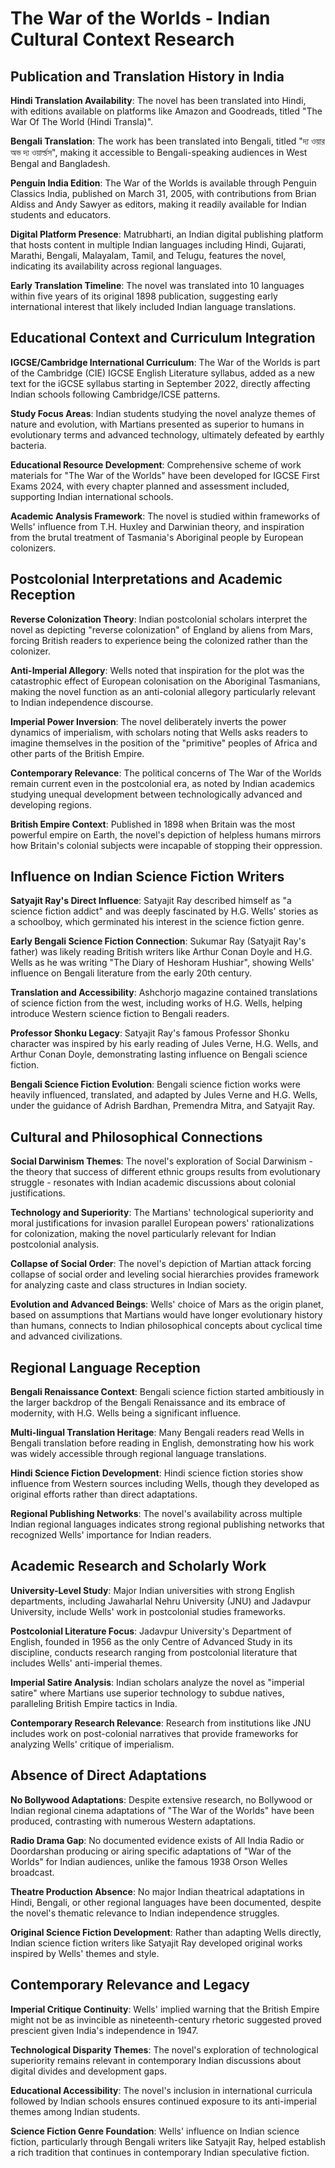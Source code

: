 # The War of the Worlds - Indian Cultural Context Research

## Publication and Translation History in India

**Hindi Translation Availability**: The novel has been translated into Hindi, with editions available on platforms like Amazon and Goodreads, titled "The War Of The World (Hindi Transla)".

**Bengali Translation**: The work has been translated into Bengali, titled "দ্য ওয়ার অভ দ্য ওয়ার্ল্ডস", making it accessible to Bengali-speaking audiences in West Bengal and Bangladesh.

**Penguin India Edition**: The War of the Worlds is available through Penguin Classics India, published on March 31, 2005, with contributions from Brian Aldiss and Andy Sawyer as editors, making it readily available for Indian students and educators.

**Digital Platform Presence**: Matrubharti, an Indian digital publishing platform that hosts content in multiple Indian languages including Hindi, Gujarati, Marathi, Bengali, Malayalam, Tamil, and Telugu, features the novel, indicating its availability across regional languages.

**Early Translation Timeline**: The novel was translated into 10 languages within five years of its original 1898 publication, suggesting early international interest that likely included Indian language translations.

## Educational Context and Curriculum Integration

**IGCSE/Cambridge International Curriculum**: The War of the Worlds is part of the Cambridge (CIE) IGCSE English Literature syllabus, added as a new text for the iGCSE syllabus starting in September 2022, directly affecting Indian schools following Cambridge/ICSE patterns.

**Study Focus Areas**: Indian students studying the novel analyze themes of nature and evolution, with Martians presented as superior to humans in evolutionary terms and advanced technology, ultimately defeated by earthly bacteria.

**Educational Resource Development**: Comprehensive scheme of work materials for "The War of the Worlds" have been developed for IGCSE First Exams 2024, with every chapter planned and assessment included, supporting Indian international schools.

**Academic Analysis Framework**: The novel is studied within frameworks of Wells' influence from T.H. Huxley and Darwinian theory, and inspiration from the brutal treatment of Tasmania's Aboriginal people by European colonizers.

## Postcolonial Interpretations and Academic Reception

**Reverse Colonization Theory**: Indian postcolonial scholars interpret the novel as depicting "reverse colonization" of England by aliens from Mars, forcing British readers to experience being the colonized rather than the colonizer.

**Anti-Imperial Allegory**: Wells noted that inspiration for the plot was the catastrophic effect of European colonisation on the Aboriginal Tasmanians, making the novel function as an anti-colonial allegory particularly relevant to Indian independence discourse.

**Imperial Power Inversion**: The novel deliberately inverts the power dynamics of imperialism, with scholars noting that Wells asks readers to imagine themselves in the position of the "primitive" peoples of Africa and other parts of the British Empire.

**Contemporary Relevance**: The political concerns of The War of the Worlds remain current even in the postcolonial era, as noted by Indian academics studying unequal development between technologically advanced and developing regions.

**British Empire Context**: Published in 1898 when Britain was the most powerful empire on Earth, the novel's depiction of helpless humans mirrors how Britain's colonial subjects were incapable of stopping their oppression.

## Influence on Indian Science Fiction Writers

**Satyajit Ray's Direct Influence**: Satyajit Ray described himself as "a science fiction addict" and was deeply fascinated by H.G. Wells' stories as a schoolboy, which germinated his interest in the science fiction genre.

**Early Bengali Science Fiction Connection**: Sukumar Ray (Satyajit Ray's father) was likely reading British writers like Arthur Conan Doyle and H.G. Wells as he was writing "The Diary of Heshoram Hushiar", showing Wells' influence on Bengali literature from the early 20th century.

**Translation and Accessibility**: Ashchorjo magazine contained translations of science fiction from the west, including works of H.G. Wells, helping introduce Western science fiction to Bengali readers.

**Professor Shonku Legacy**: Satyajit Ray's famous Professor Shonku character was inspired by his early reading of Jules Verne, H.G. Wells, and Arthur Conan Doyle, demonstrating lasting influence on Bengali science fiction.

**Bengali Science Fiction Evolution**: Bengali science fiction works were heavily influenced, translated, and adapted by Jules Verne and H.G. Wells, under the guidance of Adrish Bardhan, Premendra Mitra, and Satyajit Ray.

## Cultural and Philosophical Connections

**Social Darwinism Themes**: The novel's exploration of Social Darwinism - the theory that success of different ethnic groups results from evolutionary struggle - resonates with Indian academic discussions about colonial justifications.

**Technology and Superiority**: The Martians' technological superiority and moral justifications for invasion parallel European powers' rationalizations for colonization, making the novel particularly relevant for Indian postcolonial analysis.

**Collapse of Social Order**: The novel's depiction of Martian attack forcing collapse of social order and leveling social hierarchies provides framework for analyzing caste and class structures in Indian society.

**Evolution and Advanced Beings**: Wells' choice of Mars as the origin planet, based on assumptions that Martians would have longer evolutionary history than humans, connects to Indian philosophical concepts about cyclical time and advanced civilizations.

## Regional Language Reception

**Bengali Renaissance Context**: Bengali science fiction started ambitiously in the larger backdrop of the Bengali Renaissance and its embrace of modernity, with H.G. Wells being a significant influence.

**Multi-lingual Translation Heritage**: Many Bengali readers read Wells in Bengali translation before reading in English, demonstrating how his work was widely accessible through regional language translations.

**Hindi Science Fiction Development**: Hindi science fiction stories show influence from Western sources including Wells, though they developed as original efforts rather than direct adaptations.

**Regional Publishing Networks**: The novel's availability across multiple Indian regional languages indicates strong regional publishing networks that recognized Wells' importance for Indian readers.

## Academic Research and Scholarly Work

**University-Level Study**: Major Indian universities with strong English departments, including Jawaharlal Nehru University (JNU) and Jadavpur University, include Wells' work in postcolonial studies frameworks.

**Postcolonial Literature Focus**: Jadavpur University's Department of English, founded in 1956 as the only Centre of Advanced Study in its discipline, conducts research ranging from postcolonial literature that includes Wells' anti-imperial themes.

**Imperial Satire Analysis**: Indian scholars analyze the novel as "imperial satire" where Martians use superior technology to subdue natives, paralleling British Empire tactics in India.

**Contemporary Research Relevance**: Research from institutions like JNU includes work on post-colonial narratives that provide frameworks for analyzing Wells' critique of imperialism.

## Absence of Direct Adaptations

**No Bollywood Adaptations**: Despite extensive research, no Bollywood or Indian regional cinema adaptations of "The War of the Worlds" have been produced, contrasting with numerous Western adaptations.

**Radio Drama Gap**: No documented evidence exists of All India Radio or Doordarshan producing or airing specific adaptations of "War of the Worlds" for Indian audiences, unlike the famous 1938 Orson Welles broadcast.

**Theatre Production Absence**: No major Indian theatrical adaptations in Hindi, Bengali, or other regional languages have been documented, despite the novel's thematic relevance to Indian independence struggles.

**Original Science Fiction Development**: Rather than adapting Wells directly, Indian science fiction writers like Satyajit Ray developed original works inspired by Wells' themes and style.

## Contemporary Relevance and Legacy

**Imperial Critique Continuity**: Wells' implied warning that the British Empire might not be as invincible as nineteenth-century rhetoric suggested proved prescient given India's independence in 1947.

**Technological Disparity Themes**: The novel's exploration of technological superiority remains relevant in contemporary Indian discussions about digital divides and development gaps.

**Educational Accessibility**: The novel's inclusion in international curricula followed by Indian schools ensures continued exposure to its anti-imperial themes among Indian students.

**Science Fiction Genre Foundation**: Wells' influence on Indian science fiction, particularly through Bengali writers like Satyajit Ray, helped establish a rich tradition that continues in contemporary Indian speculative fiction.
